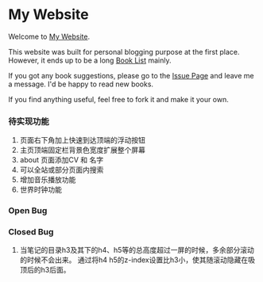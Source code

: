 # My Website

Welcome to [My Website](https://lovefluffy.github.io).

This website was built for personal blogging purpose at the first place. However, it ends up to be a long [Book List](https://lovefluffy.github.io/booknotes/myBooklist.html)  mainly.

If you got any book suggestions, please go to the [Issue Page](https://github.com/loveFluffy/loveFluffy.github.io/issues) and leave me a message. I'd be happy to read new books.

If you find anything useful, feel free to fork it and make it your own.

### 待实现功能

1. 页面右下角加上快速到达顶端的浮动按钮
2. 主页顶端固定栏背景色宽度扩展整个屏幕
3. about 页面添加CV 和 名字
4. 可以全站或部分页面内搜索
5. 增加音乐播放功能
6. 世界时钟功能

### Open Bug



### Closed Bug

1. 当笔记的目录h3及其下的h4、h5等的总高度超过一屏的时候，多余部分滚动的时候不会出来。
通过将h4 h5的z-index设置比h3小，使其随滚动隐藏在吸顶后的h3后面。